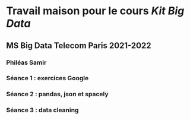 # Travail maison pour le cours _Kit Big Data_
## MS Big Data Telecom Paris 2021-2022
### Philéas Samir

### Séance 1 : exercices Google

### Séance 2 : pandas, json et spacely

### Séance 3 : data cleaning